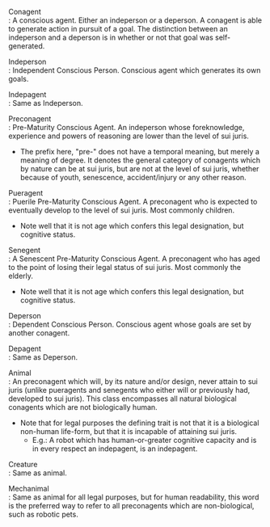 Conagent  
: A conscious agent. Either an indeperson or a deperson. A conagent is able to generate action in pursuit of a goal. The distinction between an indeperson and a deperson is in whether or not that goal was self-generated.

Indeperson  
: Independent Conscious Person. Conscious agent which generates its own goals.

Indepagent  
: Same as Indeperson.

Preconagent  
: Pre-Maturity Conscious Agent. An indeperson whose foreknowledge, experience and powers of reasoning are lower than the level of sui juris.
- The prefix here, "pre-" does not have a temporal meaning, but merely a meaning of degree. It denotes the general category of conagents which by nature can be at sui juris, but are not at the level of sui juris, whether because of youth, senescence, accident/injury or any other reason.

Pueragent  
: Puerile Pre-Maturity Conscious Agent. A preconagent who is expected to eventually develop to the level of sui juris. Most commonly children.
- Note well that it is not age which confers this legal designation, but cognitive status.

Senegent  
: A Senescent Pre-Maturity Conscious Agent. A preconagent who has aged to the point of losing their legal status of sui juris. Most commonly the elderly.
- Note well that it is not age which confers this legal designation, but cognitive status.

Deperson  
: Dependent Conscious Person. Conscious agent whose goals are set by another conagent.

Depagent  
: Same as Deperson.

Animal  
: An preconagent which will, by its nature and/or design, never attain to sui juris (unlike pueragents and senegents who either will or previously had, developed to sui juris). This class encompasses all natural biological conagents which are not biologically human.
- Note that for legal purposes the defining trait is not that it is a biological non-human life-form, but that it is incapable of attaining sui juris.
  - E.g.: A robot which has human-or-greater cognitive capacity and is in every respect an indepagent, is an indepagent.

Creature  
: Same as animal.

Mechanimal  
: Same as animal for all legal purposes, but for human readability, this word is the preferred way to refer to all preconagents which are non-biological, such as robotic pets.
